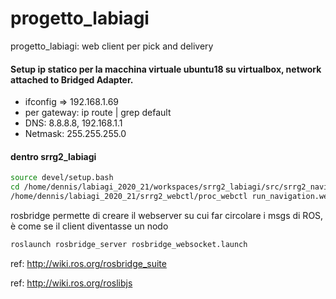 # progetto_labiagi
progetto_labiagi: web client per pick and delivery

#### Setup ip statico per la macchina virtuale ubuntu18 su virtualbox, network attached to Bridged Adapter.
-  ifconfig => 192.168.1.69
- per gateway: ip route | grep default
- DNS: 8.8.8.8, 192.168.1.1
- Netmask: 255.255.255.0

#### dentro srrg2_labiagi

```sh 
source devel/setup.bash  
cd /home/dennis/labiagi_2020_21/workspaces/srrg2_labiagi/src/srrg2_navigation_2d/srrg2_navigation_2d/config
/home/dennis/labiagi_2020_21/srrg2_webctl/proc_webctl run_navigation.webctl 
```

rosbridge permette di creare il webserver su cui far circolare i msgs di ROS, è come se il client diventasse un nodo
```sh 
roslaunch rosbridge_server rosbridge_websocket.launch 
```
ref: http://wiki.ros.org/rosbridge_suite

ref: http://wiki.ros.org/roslibjs
